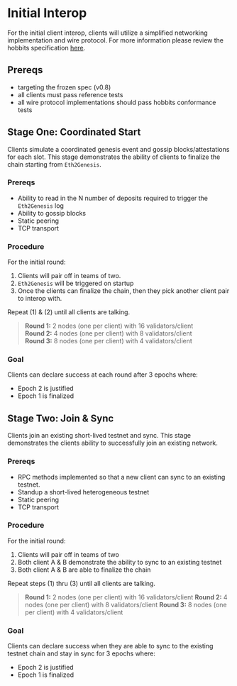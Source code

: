 # Initial Interop

For the initial client interop, clients will utilize a simplified networking implementation and wire protocol.  For more information please review the hobbits specification [here](https://github.com/deltap2p/hobbits).

## Prereqs

- targeting the frozen spec (v0.8)
- all clients must pass reference tests
- all wire protocol implementations should pass hobbits conformance tests

## Stage One: Coordinated Start

Clients simulate a coordinated genesis event and gossip blocks/attestations for each slot.  This stage demonstrates the ability of clients to finalize the chain starting from `Eth2Genesis`.

### Prereqs

- Ability to read in the N number of deposits required to trigger the `Eth2Genesis` log
- Ability to gossip blocks
- Static peering
- TCP transport

### Procedure

For the initial round: 
1. Clients will pair off in teams of two.
2. `Eth2Genesis` will be triggered on startup
3. Once the clients can finalize the chain, then they pick another client pair to interop with.  

Repeat (1) & (2) until all clients are talking.

>**Round 1:** 2 nodes (one per client) with 16 validators/client  
>**Round 2:** 4 nodes (one per client) with 8 validators/client  
>**Round 3:** 8 nodes (one per client) with 4 validators/client

### Goal

Clients can declare success at each round after 3 epochs where:
- Epoch 2 is justified
- Epoch 1 is finalized

## Stage Two: Join & Sync

Clients join an existing short-lived testnet and sync.  This stage demonstrates the clients ability to successfully join an existing network.

### Prereqs

- RPC methods implemented so that a new client can sync to an existing testnet.
- Standup a short-lived heterogeneous testnet 
- Static peering
- TCP transport

### Procedure

For the initial round: 
1. Clients will pair off in teams of two  
2. Both client A & B demonstrate the ability to sync to an existing testnet
3. Both client A & B are able to finalize the chain

Repeat steps (1) thru (3) until all clients are talking.

>**Round 1:** 2 nodes (one per client) with 16 validators/client
>**Round 2:** 4 nodes (one per client) with 8 validators/client
>**Round 3:** 8 nodes (one per client) with 4 validators/client

### Goal

Clients can declare success when they are able to sync to the existing testnet chain and stay in sync for 3 epochs where:
- Epoch 2 is justified
- Epoch 1 is finalized

